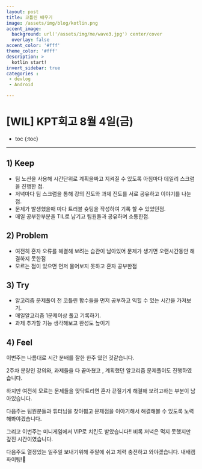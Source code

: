 ```yaml
---
layout: post
title: 코틀린 배우기
image: /assets/img/blog/kotlin.png
accent_image: 
  background: url('/assets/img/me/wave3.jpg') center/cover
  overlay: false
accent_color: '#fff'
theme_color: '#fff'
description: >
  kotlin start!
invert_sidebar: true
categories :
 - devlog	
 - Android

---
```


# [WIL] KPT회고 8월 4일(금)

* toc
{:toc}
---

## **1) Keep**

* 팀 노션을 사용해 시간단위로 계획을짜고 지켜질 수 있도록 아침마다 데일리 스크럼을 진행한 점.
* 저녁마다 팀 스크럼을 통해 강의 진도와 과제 진도를 서로 공유하고 이야기를 나눈점.
* 문제가 발생했을때 마다 트러블 슛팅을 작성하여 기록 할 수 있었던점.
* 매일 공부한부분을 TIL로 남기고 팀원들과 공유하며 소통한점.



## **2) Problem**

* 여전히 혼자 오류를 해결해 보려는 습관이 남아있어 문제가 생기면 오랜시간동안 해결하지 못한점
* 모르는 점이 있으면 먼저 물어보지 못하고 혼자 공부한점



## **3) Try**

* 알고리즘 문제풀이 전 코틀린 함수들을 먼저 공부하고 익힐 수 있는 시간을 가져보기.
* 매일알고리즘 1문제이상 풀고 기록하기.
* 과제 추가할 기능 생각해보고 완성도 높이기



## **4) Feel**

이번주는 나름대로 시간 분배를 잘한 한주 였던 것같습니다.

2주차 분량인 강의와, 과제들을 다 끝마쳤고 , 계획했던 알고리즘 문제풀이도 진행하였습니다.

하지만 여전히 모르는 문제들을 맞닥트리면 혼자 끈질기게 해결해 보려고하는 부분이 남아있습니다.

다음주는 팀원분들과 튜터님을 찾아뵙고 문제점을 이야기해서 해결해볼 수 있도록 노력해봐야겠습니다.

그리고 이번주는 미니게임에서 VIP로 치킨도 받았습니다!! 비록 저녁은 먹지 못했지만 갚진 시간이였습니다.

다음주도 열정있는 일주일 보내기위해 주말에 쉬고 체력 충전하고 와야겠습니다. 내배캠 화이팅!🎉

